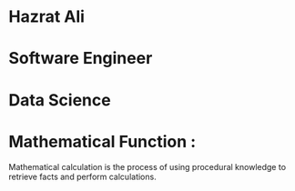 # Hazrat Ali

# Software Engineer 

# Data Science 

# Mathematical Function :

Mathematical calculation is the process of using procedural knowledge to retrieve facts and perform calculations.




